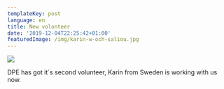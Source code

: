 ```yaml
---
templateKey: post
language: en
title: New volonteer
date: '2019-12-04T22:25:42+01:00'
featuredImage: /img/karin-w-och-saliou.jpg
---
```

![](/img/karin-w-och-saliou.jpg)

DPE has got it´s second volunteer, Karin from Sweden is working with us now.
